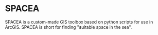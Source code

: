 # SPACEA
SPACEA is a custom-made GIS toolbox based on python scripts for use in ArcGIS. SPACEA is short for finding "<b>s</b>uitable space in the sea". 

